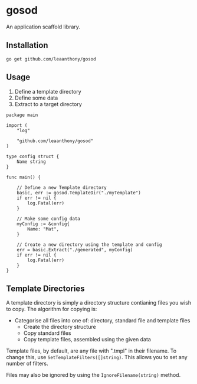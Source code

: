 # gosod

An application scaffold library.

## Installation 

`go get github.com/leaanthony/gosod`

## Usage

  1. Define a template directory
  2. Define some data
  3. Extract to a target directory

```
package main

import (
	"log"

	"github.com/leaanthony/gosod"
)

type config struct {
	Name string
}

func main() {

	// Define a new Template directory
	basic, err := gosod.TemplateDir("./myTemplate")
	if err != nil {
		log.Fatal(err)
	}

	// Make some config data
	myConfig := &config{
		Name: "Mat",
	}

	// Create a new directory using the template and config
	err = basic.Extract("./generated", myConfig)
	if err != nil {
		log.Fatal(err)
	}
}
```

## Template Directories

A template directory is simply a directory structure contianing files you wish to copy. The algorithm for copying is:

  * Categorise all files into one of: directory, standard file and template files
	* Create the directory structure
	* Copy standard files
	* Copy template files, assembled using the given data

Template files, by default, are any file with ".tmpl" in their filename. To change this, use `SetTemplateFilters([]string)`. This allows you to set any number of filters.

Files may also be ignored by using the `IgnoreFilename(string)` method.